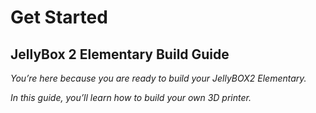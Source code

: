 # Get Started

## JellyBox 2 Elementary Build Guide


_You’re here because you are ready to build your JellyBOX2 Elementary._

_In this guide, you’ll learn how to build your own 3D printer._

<span></span>
